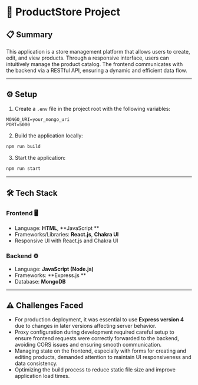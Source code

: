 


# 🚀 ProductStore Project

## 📋 Summary

This application is a store management platform that allows users to create, edit, and view products. Through a responsive interface, users can intuitively manage the product catalog. The frontend communicates with the backend via a RESTful API, ensuring a dynamic and efficient data flow.

---

## ⚙️ Setup

1. Create a `.env` file in the project root with the following variables:

```env
MONGO_URI=your_mongo_uri
PORT=5000
```

2. Build the application locally:

```bash
npm run build
```

3. Start the application:

```bash
npm run start
```

---

## 🛠️ Tech Stack

### Frontend 🖥️

* Language: **HTML**, **JavaScript **
* Frameworks/Libraries: **React.js**, **Chakra UI**
* Responsive UI with React.js and Chakra UI

### Backend ⚙️

* Language: **JavaScript (Node.js)**
* Frameworks: **Express.js **
* Database: **MongoDB**

---

## ⚠️ Challenges Faced

* For production deployment, it was essential to use **Express version 4** due to changes in later versions affecting server behavior.
* Proxy configuration during development required careful setup to ensure frontend requests were correctly forwarded to the backend, avoiding CORS issues and ensuring smooth communication.
* Managing state on the frontend, especially with forms for creating and editing products, demanded attention to maintain UI responsiveness and data consistency.
* Optimizing the build process to reduce static file size and improve application load times.



